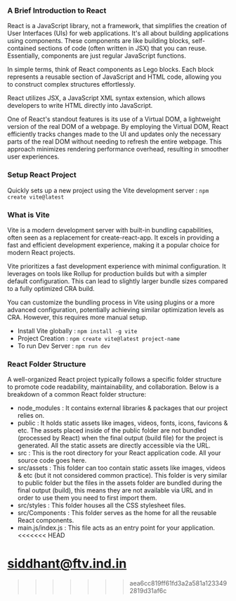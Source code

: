 ### A Brief Introduction to React
React is a JavaScript library, not a framework, that simplifies the creation of User Interfaces (UIs) for web applications. It's all about building applications using components. These components are like building blocks, self-contained sections of code (often written in JSX) that you can reuse. Essentially, components are just regular JavaScript functions.

In simple terms, think of React components as Lego blocks. Each block represents a reusable section of JavaScript and HTML code, allowing you to construct complex structures effortlessly.

React utilizes JSX, a JavaScript XML syntax extension, which allows developers to write HTML directly into JavaScript.

One of React's standout features is its use of a Virtual DOM, a lightweight version of the real DOM of a webpage. By employing the Virtual DOM, React efficiently tracks changes made to the UI and updates only the necessary parts of the real DOM without needing to refresh the entire webpage. This approach minimizes rendering performance overhead, resulting in smoother user experiences.

### Setup React Project
Quickly sets up a new project using the Vite development server : `npm create vite@latest`

### What is Vite
Vite is a modern development server with built-in bundling capabilities, often seen as a replacement for create-react-app. It excels in providing a fast and efficient development experience, making it a popular choice for modern React projects.

Vite prioritizes a fast development experience with minimal configuration. It leverages on tools like Rollup for production builds but with a simpler default configuration. This can lead to slightly larger bundle sizes compared to a fully optimized CRA build.

You can customize the bundling process in Vite using plugins or a more advanced configuration, potentially achieving similar optimization levels as CRA. However, this requires more manual setup.

- Install Vite globally : `npm install -g vite`
- Project Creation : `npm create vite@latest project-name`
- To run Dev Server : `npm run dev`

### React Folder Structure
A well-organized React project typically follows a specific folder structure to promote code readability, maintainability, and collaboration. Below is a breakdown of a common React folder structure:

- node_modules : It contains external libraries & packages that our project relies on.
- public : It holds static assets like images, videos, fonts, icons, favicons & etc. The assets placed inside of the public folder are not bundled (processed by React) when the final output (build file) for the project is generated. All the static assets are directly accessible via the URL.
- src : This is the root directory for your React application code. All your source code goes here.
- src/assets : This folder can too contain static assets like images, videos & etc (but it not considered common practice). This folder is very similar to public folder but the files in the assets folder are bundled during the final output (build), this means they are not available via URL and in order to use them you need to first import them.
- src/styles : This folder houses all the CSS stylesheet files.
- src/Components : This folder serves as the home for all the reusable React components.
- main.js/index.js : This file acts as an entry point for your application.
<<<<<<< HEAD


































siddhant@ftv.ind.in
=======
>>>>>>> aea6cc819ff61fd3a2a581a1233492819d31af6c
